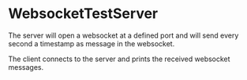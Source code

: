 # WebsocketTestServer

The server will open a websocket at a defined port and will send every second a timestamp as message in the websocket.

The client connects to the server and prints the received websocket messages.
